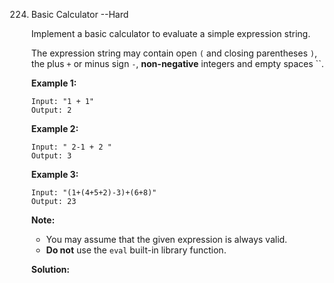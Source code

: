 224. Basic Calculator  --Hard

     Implement a basic calculator to evaluate a simple expression string.

     The expression string may contain open `(` and closing parentheses `)`, the plus `+` or minus sign `-`, **non-negative** integers and empty spaces ``.

     **Example 1:**

     ```
     Input: "1 + 1"
     Output: 2
     ```

     **Example 2:**

     ```
     Input: " 2-1 + 2 "
     Output: 3
     ```

     **Example 3:**

     ```
     Input: "(1+(4+5+2)-3)+(6+8)"
     Output: 23
     ```

     **Note:**

     - You may assume that the given expression is always valid.
     - **Do not** use the `eval` built-in library function.

     **Solution:**